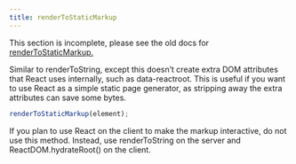 ```yaml
---
title: renderToStaticMarkup
---
```


<Wip>

This section is incomplete, please see the old docs for [renderToStaticMarkup.](https://reactjs.org/docs/react-dom-server.html#rendertostaticmarkup)

</Wip>


<Intro>

Similar to renderToString, except this doesn’t create extra DOM attributes that React uses internally, such as data-reactroot. This is useful if you want to use React as a simple static page generator, as stripping away the extra attributes can save some bytes.


```js
renderToStaticMarkup(element);
```

If you plan to use React on the client to make the markup interactive, do not use this method. Instead, use renderToString on the server and ReactDOM.hydrateRoot() on the client.

</Intro>

<InlineToc />
